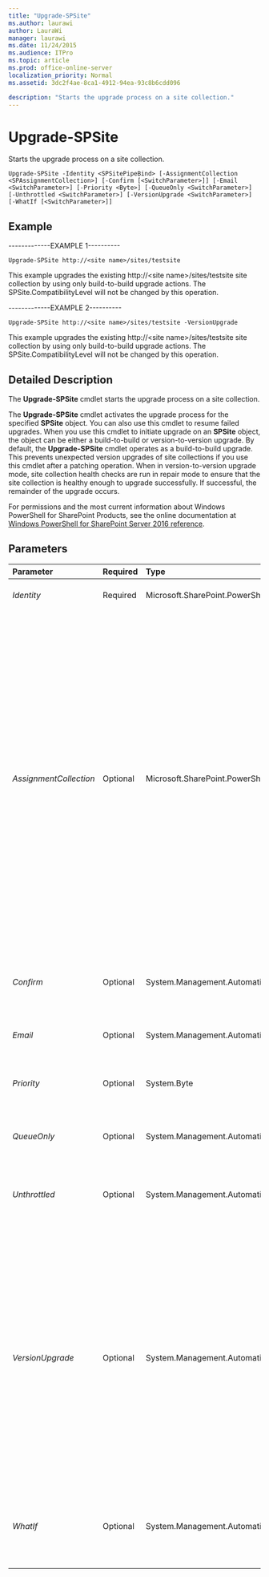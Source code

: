 ```yaml
---
title: "Upgrade-SPSite"
ms.author: laurawi
author: LauraWi
manager: laurawi
ms.date: 11/24/2015
ms.audience: ITPro
ms.topic: article
ms.prod: office-online-server
localization_priority: Normal
ms.assetid: 3dc2f4ae-8ca1-4912-94ea-93c8b6cdd096

description: "Starts the upgrade process on a site collection."
---
```


# Upgrade-SPSite

Starts the upgrade process on a site collection.
  
```
Upgrade-SPSite -Identity <SPSitePipeBind> [-AssignmentCollection <SPAssignmentCollection>] [-Confirm [<SwitchParameter>]] [-Email <SwitchParameter>] [-Priority <Byte>] [-QueueOnly <SwitchParameter>] [-Unthrottled <SwitchParameter>] [-VersionUpgrade <SwitchParameter>] [-WhatIf [<SwitchParameter>]]

```

## Example

-------------EXAMPLE 1---------- 
  
```
Upgrade-SPSite http://<site name>/sites/testsite
```

This example upgrades the existing http://\<site name\>/sites/testsite site collection by using only build-to-build upgrade actions. The SPSite.CompatibilityLevel will not be changed by this operation.
  
-------------EXAMPLE 2---------- 
  
```
Upgrade-SPSite http://<site name>/sites/testsite -VersionUpgrade
```

This example upgrades the existing http://\<site name\>/sites/testsite site collection by using only build-to-build upgrade actions. The SPSite.CompatibilityLevel will not be changed by this operation.
  
## Detailed Description

The **Upgrade-SPSite** cmdlet starts the upgrade process on a site collection. 
  
The **Upgrade-SPSite** cmdlet activates the upgrade process for the specified **SPSite** object. You can also use this cmdlet to resume failed upgrades. When you use this cmdlet to initiate upgrade on an **SPSite** object, the object can be either a build-to-build or version-to-version upgrade. By default, the **Upgrade-SPSite** cmdlet operates as a build-to-build upgrade. This prevents unexpected version upgrades of site collections if you use this cmdlet after a patching operation. When in version-to-version upgrade mode, site collection health checks are run in repair mode to ensure that the site collection is healthy enough to upgrade successfully. If successful, the remainder of the upgrade occurs. 
  
For permissions and the most current information about Windows PowerShell for SharePoint Products, see the online documentation at [Windows PowerShell for SharePoint Server 2016 reference](https://go.microsoft.com/fwlink/p/?LinkId=671715).
  
## Parameters

|**Parameter**|**Required**|**Type**|**Description**|
|:-----|:-----|:-----|:-----|
| _Identity_ <br/> |Required  <br/> |Microsoft.SharePoint.PowerShell.SPSitePipeBind  <br/> |Specifies the **SPSite** object to run upgrade operations against.  <br/> |
| _AssignmentCollection_ <br/> |Optional  <br/> |Microsoft.SharePoint.PowerShell.SPAssignmentCollection  <br/> |Manages objects for the purpose of proper disposal. Use of objects, such as **SPWeb** or **SPSite**, can use large amounts of memory and use of these objects in Windows PowerShell scripts requires proper memory management. Using the **SPAssignment** object, you can assign objects to a variable and dispose of the objects after they are needed to free up memory. When **SPWeb**, **SPSite**, or **SPSiteAdministration** objects are used, the objects are automatically disposed of if an assignment collection or the **Global** parameter is not used.  <br/> > [!NOTE]> When the **Global** parameter is used, all objects are contained in the global store. If objects are not immediately used, or disposed of by using the **Stop-SPAssignment** command, an out-of-memory scenario can occur.           |
| _Confirm_ <br/> |Optional  <br/> |System.Management.Automation.SwitchParameter  <br/> |Prompts you for confirmation before executing the command. For more information, type the following command: **get-help about_commonparameters** <br/> |
| _Email_ <br/> |Optional  <br/> |System.Management.Automation.SwitchParameter  <br/> |Specifies whether to send mail on completion of the site collection upgrade.  <br/> |
| _Priority_ <br/> |Optional  <br/> |System.Byte  <br/> | Specifies what priority to upgrade the site.  <br/>  The valid values are:  <br/>  128 - 255 (Low Priority)  <br/>  11 - 127 (Normal Priority)  <br/>  0 - 10 (High Priority)  <br/> |
| _QueueOnly_ <br/> |Optional  <br/> |System.Management.Automation.SwitchParameter  <br/> |Specifies to put the site into the queue for a delayed upgrade that is managed by a timer job  <br/> |
| _Unthrottled_ <br/> |Optional  <br/> |System.Management.Automation.SwitchParameter  <br/> |Specifies a farm administrator to bypass the throttle which permits a site collection to be upgraded even if there are "too many" site collections in the throttle to be upgraded.  <br/> |
| _VersionUpgrade_ <br/> |Optional  <br/> |System.Management.Automation.SwitchParameter  <br/> |Specifies to perform a version-to-version upgrade on the **SPSite** object. When this parameter is set, it internally triggers all available build-to-build actions that are associated with the current site collection operating mode. Version-to-version actions follow to bring site collections to the next site collection operating mode inclusive of all new build-to-build actions that are associated with the new site collection operating mode. When this parameter is not set, it triggers only available build-to-build upgrade actions that are associated with the current site collection operating mode.  <br/> |
| _WhatIf_ <br/> |Optional  <br/> |System.Management.Automation.SwitchParameter  <br/> |Displays a message that describes the effect of the command instead of executing the command. For more information, type the following command: **get-help about_commonparameters** <br/> |
   

